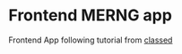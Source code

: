 # Frontend MERNG app

Frontend App following tutorial from [classed](https://www.patreon.com/classsed)
